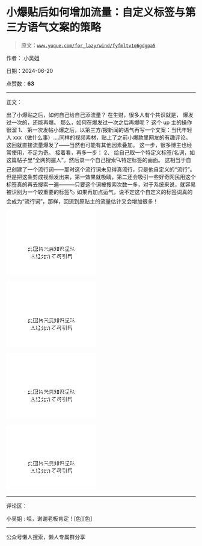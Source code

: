# 小爆贴后如何增加流量：自定义标签与第三方语气文案的策略

> 原文：[`www.yuque.com/for_lazy/wind/fyfmltv1q6gdgpa5`](https://www.yuque.com/for_lazy/wind/fyfmltv1q6gdgpa5)

作者： 小吴姐

日期：2024-06-20

点赞数：**63**

* * *

正文：

出了小爆贴之后，如何自己给自己添流量？ 在生财，很多人有个共识就是， 爆发过一次的，还能再爆。 那么，如何在爆发过一次之后再爆呢？ 这个 up 主的操作很溜
1、 第一次发帖小爆之后，以第三方/报新闻的语气再写一个文案：当代年轻人 xxx（做什么事）….同样的视频素材，贴上了之前小爆款里网友的有趣评论。
这回就直接流量爆发了——当然也可能有其他因素叠加。 这一步，很多博主也经常使用，不足为奇。 接着看，再多一步： 2、
给自己取一个特定义标签/名词，如这篇帖子里“全网狗遛人”。然后录一个自己搜索🔍特定标签的画面。
这相当于自己创建了一个流行词——那时这个流行词未见得真流行，只是他自定义的“流行”。
但是把这条剪成视频发出来，第一效果就吸睛，第二还会吸引一些好奇网民用这个标签真的再去搜索一遍———只要这个词被搜索次数一多，对于系统来说，就容易被识别为一个较重要的标签🏷️ 如果再加点运气，说不定这个自定义的标签词真的会成为“流行词”，那样，回流到原贴主的流量估计又会增加很多！

![](img/6d446b2ac8c955907a8cb980c3e9499c.png "None")

![](img/2a6da77e27343f9d638d0120f6389580.png "None")

![](img/85f9fc34380d1c40efb7b8a22a956018.png "None")

![](img/1077a8a3da31d9a08dae00dbf3ca3675.png "None")

* * *

评论区：

小吴姐 : 哇，谢谢老板肯定！[色][色]

* * *

公众号懒人搜索，懒人专属群分享